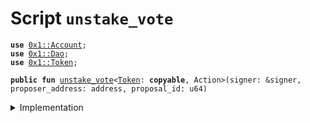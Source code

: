 
<a name="unstake_vote"></a>

# Script `unstake_vote`





<pre><code><b>use</b> <a href="../../modules/doc/Account.md#0x1_Account">0x1::Account</a>;
<b>use</b> <a href="../../modules/doc/Dao.md#0x1_Dao">0x1::Dao</a>;
<b>use</b> <a href="../../modules/doc/Token.md#0x1_Token">0x1::Token</a>;
</code></pre>




<pre><code><b>public</b> <b>fun</b> <a href="unstake_vote.md#unstake_vote">unstake_vote</a>&lt;<a href="../../modules/doc/Token.md#0x1_Token">Token</a>: <b>copyable</b>, Action&gt;(signer: &signer, proposer_address: address, proposal_id: u64)
</code></pre>



<details>
<summary>Implementation</summary>


<pre><code><b>fun</b> <a href="unstake_vote.md#unstake_vote">unstake_vote</a>&lt;<a href="../../modules/doc/Token.md#0x1_Token">Token</a>: <b>copyable</b>, Action&gt;(
    signer: &signer,
    proposer_address: address,
    proposal_id: u64,
) {
    <b>let</b> my_token = <a href="../../modules/doc/Dao.md#0x1_Dao_unstake_votes">Dao::unstake_votes</a>&lt;<a href="../../modules/doc/Token.md#0x1_Token">Token</a>, Action&gt;(signer, proposer_address, proposal_id);
    <a href="../../modules/doc/Account.md#0x1_Account_deposit">Account::deposit</a>(signer, my_token);
}
</code></pre>



</details>

